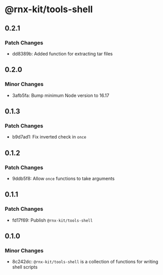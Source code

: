 # @rnx-kit/tools-shell

## 0.2.1

### Patch Changes

- dd8389b: Added function for extracting tar files

## 0.2.0

### Minor Changes

- 3afb5fa: Bump minimum Node version to 16.17

## 0.1.3

### Patch Changes

- b9d7ad1: Fix inverted check in `once`

## 0.1.2

### Patch Changes

- 9ddb5f8: Allow `once` functions to take arguments

## 0.1.1

### Patch Changes

- fd17f69: Publish `@rnx-kit/tools-shell`

## 0.1.0

### Minor Changes

- 8c242dc: `@rnx-kit/tools-shell` is a collection of functions for writing shell
  scripts
